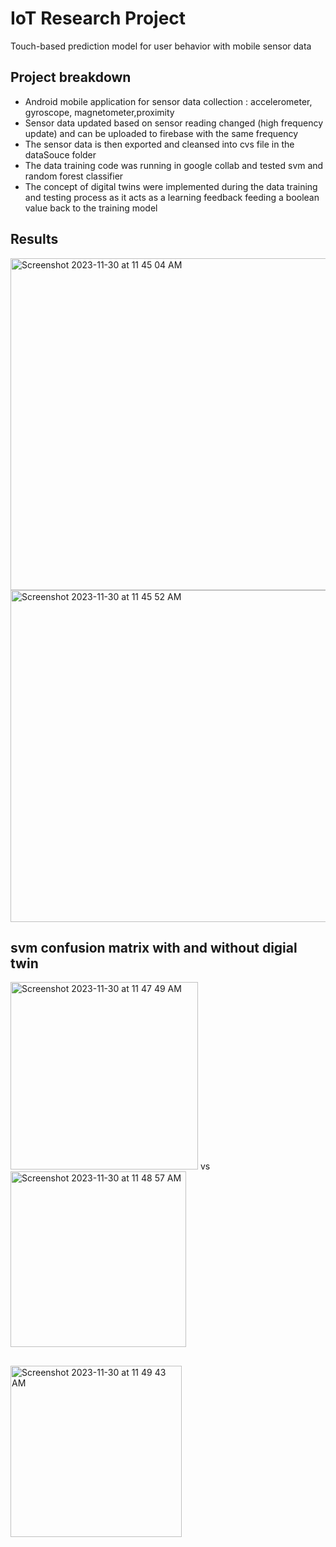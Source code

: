 # IoT Research Project
Touch-based prediction model for user behavior with mobile sensor data

## Project breakdown
- Android mobile application for sensor data collection : accelerometer, gyroscope, magnetometer,proximity
- Sensor data updated based on sensor reading changed (high frequency update) and can be uploaded to firebase with the same frequency
- The sensor data is then exported and cleansed into cvs file in the dataSouce folder
- The data training code was running in google collab and tested svm and random forest classifier
- The concept of digital twins were implemented during the data training and testing process as it acts as a learning feedback feeding a boolean value back to the training model

## Results
<img width="531" alt="Screenshot 2023-11-30 at 11 45 04 AM" src="https://github.com/AlenkaTang1/IoT/assets/112491096/02c4bd73-2c30-41d7-b210-1c261816707b">
<img width="531" alt="Screenshot 2023-11-30 at 11 45 52 AM" src="https://github.com/AlenkaTang1/IoT/assets/112491096/d32c2711-9415-4172-97d2-4fcb8a12b293">

## svm confusion matrix with and without digial twin

<img width="300" alt="Screenshot 2023-11-30 at 11 47 49 AM" src="https://github.com/AlenkaTang1/IoT/assets/112491096/f6388a32-0fd2-43d7-9008-4f3be2f08425">
vs
<img width="281" alt="Screenshot 2023-11-30 at 11 48 57 AM" src="https://github.com/AlenkaTang1/IoT/assets/112491096/97362d8f-6855-466e-b6ca-7261c36d8a23">

## 
<img width="274" alt="Screenshot 2023-11-30 at 11 49 43 AM" src="https://github.com/AlenkaTang1/IoT/assets/112491096/a6cde610-5179-4d90-aec9-dd35601adf66">


